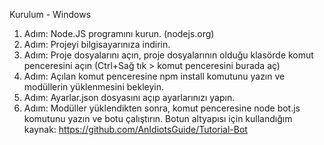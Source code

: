 Kurulum - Windows

1. Adım: Node.JS programını kurun. (nodejs.org)
2. Adım: Projeyi bilgisayarınıza indirin.
3. Adım: Proje dosyalarını açın, proje dosyalarının olduğu klasörde komut penceresini açın (Ctrl+Sağ tık > komut penceresini burada aç)
4. Adım: Açılan komut penceresine npm install komutunu yazın ve modüllerin yüklenmesini bekleyin.
5. Adım: Ayarlar.json dosyasını açıp ayarlarınızı yapın.
6. Adım: Modüller yüklendikten sonra, komut penceresine node bot.js komutunu yazın ve botu çalıştırın.
Botun altyapısı için kullandığım kaynak: https://github.com/AnIdiotsGuide/Tutorial-Bot